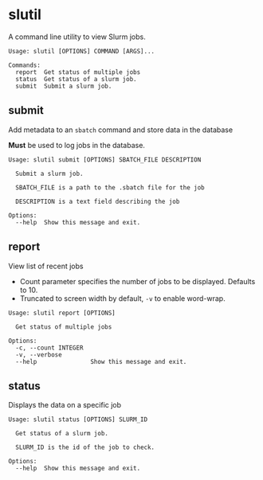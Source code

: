# slutil

A command line utility to view Slurm jobs.

```
Usage: slutil [OPTIONS] COMMAND [ARGS]...

Commands:
  report  Get status of multiple jobs
  status  Get status of a slurm job.
  submit  Submit a slurm job.
```

## submit

Add metadata to an `sbatch` command and store data in the database

**Must** be used to log jobs in the database.

```
Usage: slutil submit [OPTIONS] SBATCH_FILE DESCRIPTION

  Submit a slurm job.

  SBATCH_FILE is a path to the .sbatch file for the job

  DESCRIPTION is a text field describing the job

Options:
  --help  Show this message and exit.
```

## report

View list of recent jobs

- Count parameter specifies the number of jobs to be displayed. Defaults to 10.
- Truncated to screen width by default, `-v` to enable word-wrap.

```
Usage: slutil report [OPTIONS]

  Get status of multiple jobs

Options:
  -c, --count INTEGER
  -v, --verbose
  --help               Show this message and exit.
```

## status

Displays the data on a specific job

```
Usage: slutil status [OPTIONS] SLURM_ID

  Get status of a slurm job.

  SLURM_ID is the id of the job to check.

Options:
  --help  Show this message and exit.
```